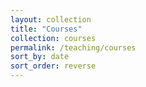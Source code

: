 ```yaml
---
layout: collection
title: "Courses"
collection: courses
permalink: /teaching/courses
sort_by: date
sort_order: reverse
---
```

